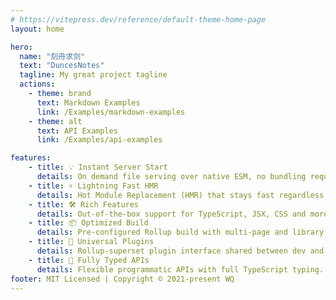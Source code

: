 ```yaml
---
# https://vitepress.dev/reference/default-theme-home-page
layout: home

hero:
  name: "刻舟求剑"
  text: "DuncesNotes"
  tagline: My great project tagline
  actions:
    - theme: brand
      text: Markdown Examples
      link: /Examples/markdown-examples
    - theme: alt
      text: API Examples
      link: /Examples/api-examples

features:
    - title: 💡 Instant Server Start
      details: On demand file serving over native ESM, no bundling required!
    - title: ⚡️ Lightning Fast HMR
      details: Hot Module Replacement (HMR) that stays fast regardless of app size.
    - title: 🛠️ Rich Features
      details: Out-of-the-box support for TypeScript, JSX, CSS and more.
    - title: 📦 Optimized Build
      details: Pre-configured Rollup build with multi-page and library mode support.
    - title: 🔩 Universal Plugins
      details: Rollup-superset plugin interface shared between dev and build.
    - title: 🔑 Fully Typed APIs
      details: Flexible programmatic APIs with full TypeScript typing.
footer: MIT Licensed | Copyright © 2021-present WQ
---
```


